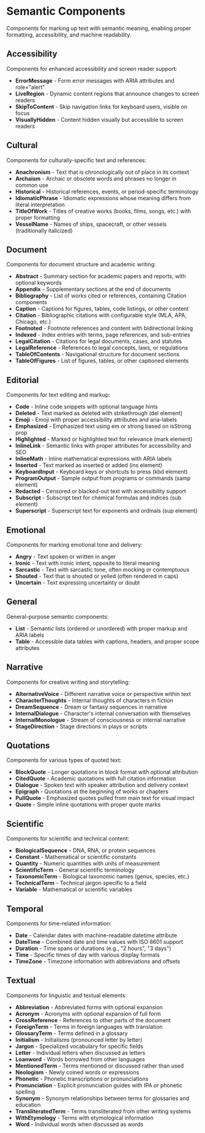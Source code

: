 # Semantic Components

Components for marking up text with semantic meaning, enabling proper formatting, accessibility, and machine readability.

## Accessibility

Components for enhanced accessibility and screen reader support:

- **ErrorMessage** - Form error messages with ARIA attributes and role="alert"
- **LiveRegion** - Dynamic content regions that announce changes to screen readers
- **SkipToContent** - Skip navigation links for keyboard users, visible on focus
- **VisuallyHidden** - Content hidden visually but accessible to screen readers

## Cultural

Components for culturally-specific text and references:

- **Anachronism** - Text that is chronologically out of place in its context
- **Archaism** - Archaic or obsolete words and phrases no longer in common use
- **Historical** - Historical references, events, or period-specific terminology
- **IdiomaticPhrase** - Idiomatic expressions whose meaning differs from literal interpretation
- **TitleOfWork** - Titles of creative works (books, films, songs, etc.) with proper formatting
- **VesselName** - Names of ships, spacecraft, or other vessels (traditionally italicized)

## Document

Components for document structure and academic writing:

- **Abstract** - Summary section for academic papers and reports, with optional keywords
- **Appendix** - Supplementary sections at the end of documents
- **Bibliography** - List of works cited or references, containing Citation components
- **Caption** - Captions for figures, tables, code listings, or other content
- **Citation** - Bibliographic citations with configurable style (MLA, APA, Chicago, etc.)
- **Footnoted** - Footnote references and content with bidirectional linking
- **Indexed** - Index entries with terms, page references, and sub-entries
- **LegalCitation** - Citations for legal documents, cases, and statutes
- **LegalReference** - References to legal concepts, laws, or regulations
- **TableOfContents** - Navigational structure for document sections
- **TableOfFigures** - List of figures, tables, or other captioned elements

## Editorial

Components for text editing and markup:

- **Code** - Inline code snippets with optional language hints
- **Deleted** - Text marked as deleted with strikethrough (del element)
- **Emoji** - Emoji with proper accessibility attributes and aria-labels
- **Emphasized** - Emphasized text using em or strong based on isStrong prop
- **Highlighted** - Marked or highlighted text for relevance (mark element)
- **InlineLink** - Semantic links with proper attributes for accessibility and SEO
- **InlineMath** - Inline mathematical expressions with ARIA labels
- **Inserted** - Text marked as inserted or added (ins element)
- **KeyboardInput** - Keyboard keys or shortcuts to press (kbd element)
- **ProgramOutput** - Sample output from programs or commands (samp element)
- **Redacted** - Censored or blacked-out text with accessibility support
- **Subscript** - Subscript text for chemical formulas and indices (sub element)
- **Superscript** - Superscript text for exponents and ordinals (sup element)

## Emotional

Components for marking emotional tone and delivery:

- **Angry** - Text spoken or written in anger
- **Ironic** - Text with ironic intent, opposite to literal meaning
- **Sarcastic** - Text with sarcastic tone, often mocking or contemptuous
- **Shouted** - Text that is shouted or yelled (often rendered in caps)
- **Uncertain** - Text expressing uncertainty or doubt

## General

General-purpose semantic components:

- **List** - Semantic lists (ordered or unordered) with proper markup and ARIA labels
- **Table** - Accessible data tables with captions, headers, and proper scope attributes

## Narrative

Components for creative writing and storytelling:

- **AlternativeVoice** - Different narrative voice or perspective within text
- **CharacterThoughts** - Internal thoughts of characters in fiction
- **DreamSequence** - Dream or fantasy sequences in narrative
- **InternalDialogue** - Character's internal conversation with themselves
- **InternalMonologue** - Stream of consciousness or internal narrative
- **StageDirection** - Stage directions in plays or scripts

## Quotations

Components for various types of quoted text:

- **BlockQuote** - Longer quotations in block format with optional attribution
- **CitedQuote** - Academic quotations with full citation information
- **Dialogue** - Spoken text with speaker attribution and delivery context
- **Epigraph** - Quotations at the beginning of works or chapters
- **PullQuote** - Emphasized quotes pulled from main text for visual impact
- **Quote** - Simple inline quotations with proper quote marks

## Scientific

Components for scientific and technical content:

- **BiologicalSequence** - DNA, RNA, or protein sequences
- **Constant** - Mathematical or scientific constants
- **Quantity** - Numeric quantities with units of measurement
- **ScientificTerm** - General scientific terminology
- **TaxonomicTerm** - Biological taxonomic names (genus, species, etc.)
- **TechnicalTerm** - Technical jargon specific to a field
- **Variable** - Mathematical or scientific variables

## Temporal

Components for time-related information:

- **Date** - Calendar dates with machine-readable datetime attribute
- **DateTime** - Combined date and time values with ISO 8601 support
- **Duration** - Time spans or durations (e.g., "2 hours", "3 days")
- **Time** - Specific times of day with various display formats
- **TimeZone** - Timezone information with abbreviations and offsets

## Textual

Components for linguistic and textual elements:

- **Abbreviation** - Abbreviated forms with optional expansion
- **Acronym** - Acronyms with optional expansion of full form
- **CrossReference** - References to other parts of the document
- **ForeignTerm** - Terms in foreign languages with translation
- **GlossaryTerm** - Terms defined in a glossary
- **Initialism** - Initialisms (pronounced letter by letter)
- **Jargon** - Specialized vocabulary for specific fields
- **Letter** - Individual letters when discussed as letters
- **Loanword** - Words borrowed from other languages
- **MentionedTerm** - Terms mentioned or discussed rather than used
- **Neologism** - Newly coined words or expressions
- **Phonetic** - Phonetic transcriptions or pronunciations
- **Pronunciation** - Explicit pronunciation guides with IPA or phonetic spelling
- **Synonym** - Synonym relationships between terms for glossaries and education
- **TransliteratedTerm** - Terms transliterated from other writing systems
- **WithEtymology** - Terms with etymological information
- **Word** - Individual words when discussed as words